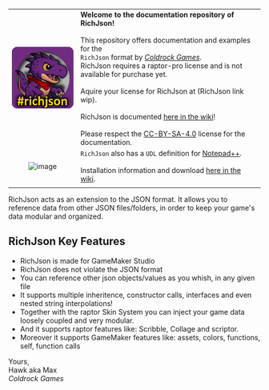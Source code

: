|||
|:-:|---|
|![image](https://github.com/coldrockgames/.github/blob/main/public_images/gml-raptor-richjson-logo.png)|**Welcome to the documentation repository of RichJson!**<br/><br/>This repository offers documentation and examples for the<br/>`RichJson` format by _[Coldrock Games](https://www.coldrock.games/)_.<br/>RichJson requires a raptor-pro license and is not available for purchase yet.<br/><br/>Aquire your license for RichJson at (RichJson link wip).<br/><br/>RichJson is documented [here in the wiki](https://github.com/coldrockgames/doc-rich-json/wiki)!<br/><br/>Please respect the [CC-BY-SA-4.0](https://creativecommons.org/licenses/by-sa/4.0/) license for the documentation.|
|![image](https://github.com/user-attachments/assets/07bc894d-e71e-4752-bbad-d6aa2970396a)|`RichJson` also has a `UDL` definition for [Notepad++](https://notepad-plus-plus.org/).<br/><br/>Installation information and download [here in the wiki](https://github.com/coldrockgames/doc-scriptor/wiki/Notepad%E2%81%BA%E2%81%BA-Integration).|
|||

RichJson acts as an extension to the JSON format. It allows you to reference data from other JSON files/folders, in order to keep your game's data modular and organized.

## RichJson Key Features
* RichJson is made for GameMaker Studio
* RichJson does not violate the JSON format
* You can reference other json objects/values as you whish, in any given file
* It supports multiple inheritence, constructor calls, interfaces and even nested string interpolations!
* Together with the raptor Skin System you can inject your game data loosely coupled and very modular.
* And it supports raptor features like: Scribble, Collage and scriptor.
* Moreover it supports GameMaker features like: assets, colors, functions, self, function calls



Yours,\
Hawk aka Max\
_Coldrock Games_

